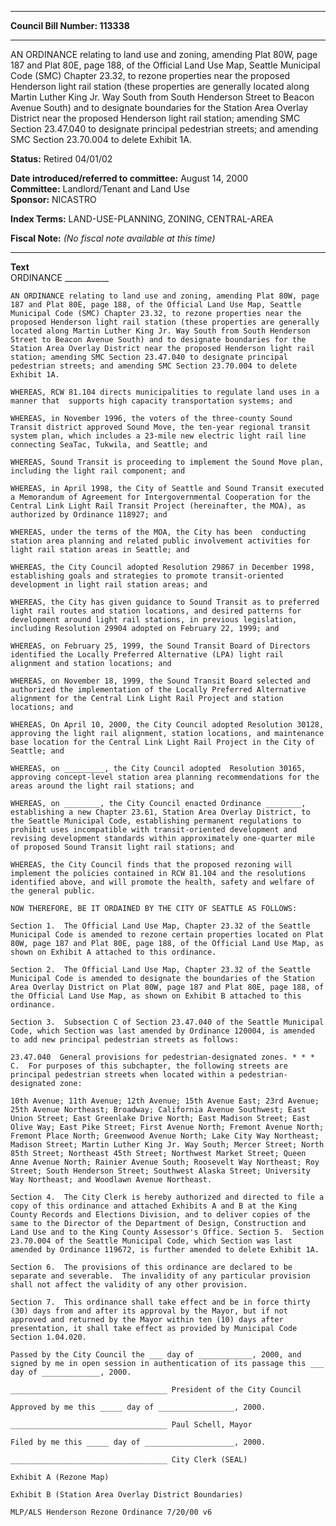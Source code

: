 * * * * *  
  
**Council Bill Number: [](#h0)[](#h2)113338**  
  
* * * * *  
  
AN ORDINANCE relating to land use and zoning, amending Plat 80W, page 187 and Plat 80E, page 188, of the Official Land Use Map, Seattle Municipal Code (SMC) Chapter 23.32, to rezone properties near the proposed Henderson light rail station (these properties are generally located along Martin Luther King Jr. Way South from South Henderson Street to Beacon Avenue South) and to designate boundaries for the Station Area Overlay District near the proposed Henderson light rail station; amending SMC Section 23.47.040 to designate principal pedestrian streets; and amending SMC Section 23.70.004 to delete Exhibit 1A.  
  
**Status:** Retired 04/01/02   
  
**Date introduced/referred to committee:** August 14, 2000   
**Committee:** Landlord/Tenant and Land Use   
**Sponsor:** NICASTRO   
  
**Index Terms:** LAND-USE-PLANNING, ZONING, CENTRAL-AREA  
  
**Fiscal Note:** *(No fiscal note available at this time)*  
  
* * * * *  
  
**Text**  
    ORDINANCE ___________  
  
    AN ORDINANCE relating to land use and zoning, amending Plat 80W, page  
    187 and Plat 80E, page 188, of the Official Land Use Map, Seattle  
    Municipal Code (SMC) Chapter 23.32, to rezone properties near the  
    proposed Henderson light rail station (these properties are generally  
    located along Martin Luther King Jr. Way South from South Henderson  
    Street to Beacon Avenue South) and to designate boundaries for the  
    Station Area Overlay District near the proposed Henderson light rail  
    station; amending SMC Section 23.47.040 to designate principal  
    pedestrian streets; and amending SMC Section 23.70.004 to delete  
    Exhibit 1A.  
  
    WHEREAS, RCW 81.104 directs municipalities to regulate land uses in a  
    manner that  supports high capacity transportation systems; and  
  
    WHEREAS, in November 1996, the voters of the three-county Sound  
    Transit district approved Sound Move, the ten-year regional transit  
    system plan, which includes a 23-mile new electric light rail line  
    connecting SeaTac, Tukwila, and Seattle; and  
  
    WHEREAS, Sound Transit is proceeding to implement the Sound Move plan,  
    including the light rail component; and  
  
    WHEREAS, in April 1998, the City of Seattle and Sound Transit executed  
    a Memorandum of Agreement for Intergovernmental Cooperation for the  
    Central Link Light Rail Transit Project (hereinafter, the MOA), as  
    authorized by Ordinance 118927; and  
  
    WHEREAS, under the terms of the MOA, the City has been  conducting  
    station area planning and related public involvement activities for  
    light rail station areas in Seattle; and  
  
    WHEREAS, the City Council adopted Resolution 29867 in December 1998,  
    establishing goals and strategies to promote transit-oriented  
    development in light rail station areas; and  
  
    WHEREAS, the City has given guidance to Sound Transit as to preferred  
    light rail routes and station locations, and desired patterns for  
    development around light rail stations, in previous legislation,  
    including Resolution 29904 adopted on February 22, 1999; and  
  
    WHEREAS, on February 25, 1999, the Sound Transit Board of Directors  
    identified the Locally Preferred Alternative (LPA) light rail  
    alignment and station locations; and  
  
    WHEREAS, on November 18, 1999, the Sound Transit Board selected and  
    authorized the implementation of the Locally Preferred Alternative  
    alignment for the Central Link Light Rail Project and station  
    locations; and  
  
    WHEREAS, On April 10, 2000, the City Council adopted Resolution 30128,  
    approving the light rail alignment, station locations, and maintenance  
    base location for the Central Link Light Rail Project in the City of  
    Seattle; and  
  
    WHEREAS, on _________, the City Council adopted  Resolution 30165,  
    approving concept-level station area planning recommendations for the  
    areas around the light rail stations; and  
  
    WHEREAS, on ________, the City Council enacted Ordinance ________,  
    establishing a new Chapter 23.61, Station Area Overlay District, to  
    the Seattle Municipal Code, establishing permanent regulations to  
    prohibit uses incompatible with transit-oriented development and  
    revising development standards within approximately one-quarter mile  
    of proposed Sound Transit light rail stations; and  
  
    WHEREAS, the City Council finds that the proposed rezoning will  
    implement the policies contained in RCW 81.104 and the resolutions  
    identified above, and will promote the health, safety and welfare of  
    the general public.  
  
    NOW THEREFORE, BE IT ORDAINED BY THE CITY OF SEATTLE AS FOLLOWS:  
  
    Section 1.  The Official Land Use Map, Chapter 23.32 of the Seattle  
    Municipal Code is amended to rezone certain properties located on Plat  
    80W, page 187 and Plat 80E, page 188, of the Official Land Use Map, as  
    shown on Exhibit A attached to this ordinance.  
  
    Section 2.  The Official Land Use Map, Chapter 23.32 of the Seattle  
    Municipal Code is amended to designate the boundaries of the Station  
    Area Overlay District on Plat 80W, page 187 and Plat 80E, page 188, of  
    the Official Land Use Map, as shown on Exhibit B attached to this  
    ordinance.  
  
    Section 3.  Subsection C of Section 23.47.040 of the Seattle Municipal  
    Code, which Section was last amended by Ordinance 120004, is amended  
    to add new principal pedestrian streets as follows:  
  
    23.47.040  General provisions for pedestrian-designated zones. * * *  
    C.  For purposes of this subchapter, the following streets are  
    principal pedestrian streets when located within a pedestrian-  
    designated zone:  
  
    10th Avenue; 11th Avenue; 12th Avenue; 15th Avenue East; 23rd Avenue;  
    25th Avenue Northeast; Broadway; California Avenue Southwest; East  
    Union Street; East Greenlake Drive North; East Madison Street; East  
    Olive Way; East Pike Street; First Avenue North; Fremont Avenue North;  
    Fremont Place North; Greenwood Avenue North; Lake City Way Northeast;  
    Madison Street; Martin Luther King Jr. Way South; Mercer Street; North  
    85th Street; Northeast 45th Street; Northwest Market Street; Queen  
    Anne Avenue North; Rainier Avenue South; Roosevelt Way Northeast; Roy  
    Street; South Henderson Street; Southwest Alaska Street; University  
    Way Northeast; and Woodlawn Avenue Northeast.  
  
    Section 4.  The City Clerk is hereby authorized and directed to file a  
    copy of this ordinance and attached Exhibits A and B at the King  
    County Records and Elections Division, and to deliver copies of the  
    same to the Director of the Department of Design, Construction and  
    Land Use and to the King County Assessor's Office. Section 5.  Section  
    23.70.004 of the Seattle Municipal Code, which Section was last  
    amended by Ordinance 119672, is further amended to delete Exhibit 1A.  
  
    Section 6.  The provisions of this ordinance are declared to be  
    separate and severable.  The invalidity of any particular provision  
    shall not affect the validity of any other provision.  
  
    Section 7.  This ordinance shall take effect and be in force thirty  
    (30) days from and after its approval by the Mayor, but if not  
    approved and returned by the Mayor within ten (10) days after  
    presentation, it shall take effect as provided by Municipal Code  
    Section 1.04.020.  
  
    Passed by the City Council the ___ day of ____________, 2000, and  
    signed by me in open session in authentication of its passage this ___  
    day of _____________, 2000.  
  
    ___________________________________ President of the City Council  
  
    Approved by me this _____ day of _________________, 2000.  
  
    ___________________________________ Paul Schell, Mayor  
  
    Filed by me this _____ day of ____________________, 2000.  
  
    ___________________________________ City Clerk (SEAL)  
  
    Exhibit A (Rezone Map)  
  
    Exhibit B (Station Area Overlay District Boundaries)  
  
    MLP/ALS Henderson Rezone Ordinance 7/20/00 v6  

